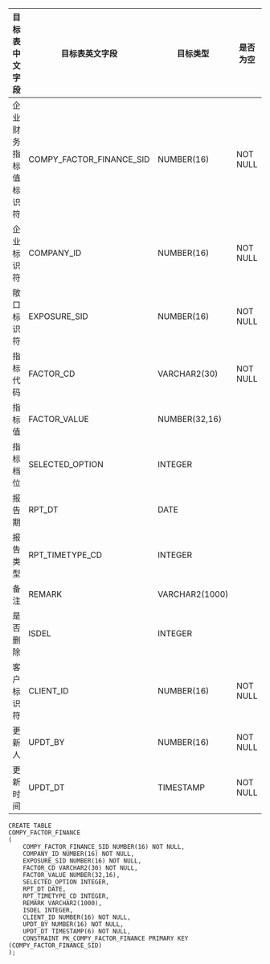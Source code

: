 <!--sec data-title="企业财务指标值表" data-id="section0" data-show=true ces-->

| 目标表中文字段    | 目标表英文字段                  | 目标类型           | 是否为空     | 主键   | 说明                                       |
| ---------- | ------------------------ | -------------- | -------- | ---- | ---------------------------------------- |
| 企业财务指标值标识符 | COMPY_FACTOR_FINANCE_SID | NUMBER(16)     | NOT NULL | PK   | 业务主键：COMPANY_ID, EXPOSURE_SID, FACTOR_CD, RPTDT, CLIENT_ID |
| 企业标识符      | COMPANY_ID               | NUMBER(16)     | NOT NULL |      |                                          |
| 敞口标识符      | EXPOSURE_SID             | NUMBER(16)     | NOT NULL |      |                                          |
| 指标代码       | FACTOR_CD                | VARCHAR2(30)   | NOT NULL |      |                                          |
| 指标值        | FACTOR_VALUE             | NUMBER(32,16)  |          |      |                                          |
| 指标档位       | SELECTED_OPTION          | INTEGER        |          |      |                                          |
| 报告期        | RPT_DT                   | DATE           |          |      |                                          |
| 报告类型       | RPT_TIMETYPE_CD          | INTEGER        |          |      |                                          |
| 备注         | REMARK                   | VARCHAR2(1000) |          |      |                                          |
| 是否删除       | ISDEL                    | INTEGER        |          |      | 0: 正常 ;  1: 删除                           |
| 客户标识符      | CLIENT_ID                | NUMBER(16)     | NOT NULL |      |                                          |
| 更新人        | UPDT_BY                  | NUMBER(16)     | NOT NULL |      | USER_BASICINFO.USER_ID                   |
| 更新时间       | UPDT_DT                  | TIMESTAMP      | NOT NULL |      |                                          |
<!--endsec-->

<!--sec data-title="DDL" data-id="section1" data-show=true ces-->

    CREATE TABLE
    COMPY_FACTOR_FINANCE
    (
        COMPY_FACTOR_FINANCE_SID NUMBER(16) NOT NULL,
        COMPANY_ID NUMBER(16) NOT NULL,
        EXPOSURE_SID NUMBER(16) NOT NULL,
        FACTOR_CD VARCHAR2(30) NOT NULL,
        FACTOR_VALUE NUMBER(32,16),
        SELECTED_OPTION INTEGER,
        RPT_DT DATE,
        RPT_TIMETYPE_CD INTEGER,
        REMARK VARCHAR2(1000),
        ISDEL INTEGER,
        CLIENT_ID NUMBER(16) NOT NULL,
        UPDT_BY NUMBER(16) NOT NULL,
        UPDT_DT TIMESTAMP(6) NOT NULL,
        CONSTRAINT PK_COMPY_FACTOR_FINANCE PRIMARY KEY (COMPY_FACTOR_FINANCE_SID)
    );
<!--endsec-->
